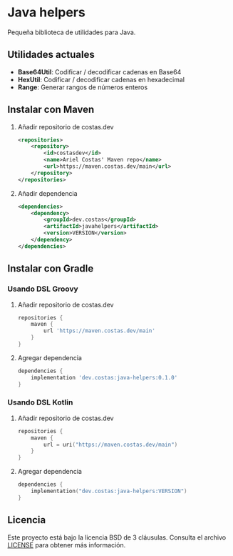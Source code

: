 # Java helpers

Pequeña biblioteca de utilidades para Java.

## Utilidades actuales

- **Base64Util**: Codificar / decodificar cadenas en Base64
- **HexUtil**: Codificar / decodificar cadenas en hexadecimal
- **Range**: Generar rangos de números enteros

## Instalar con Maven

1. Añadir repositorio de costas.dev

    ```xml
    <repositories>
        <repository>
            <id>costasdev</id>
            <name>Ariel Costas' Maven repo</name>
            <url>https://maven.costas.dev/main</url>
        </repository>
    </repositories>
    ```

2. Añadir dependencia

    ```xml
    <dependencies>
        <dependency>
            <groupId>dev.costas</groupId>
            <artifactId>javahelpers</artifactId>
            <version>VERSION</version>
        </dependency>
    </dependencies>
    ```

## Instalar con Gradle

### Usando DSL Groovy

1. Añadir repositorio de costas.dev

    ```groovy
    repositories {
        maven {
            url 'https://maven.costas.dev/main'
        }
    }
    ```

2. Agregar dependencia

    ```groovy
    dependencies {
        implementation 'dev.costas:java-helpers:0.1.0'
    }
    ```

### Usando DSL Kotlin

1. Añadir repositorio de costas.dev

    ```kotlin
    repositories {
        maven {
            url = uri("https://maven.costas.dev/main")
        }
    }
    ```

2. Agregar dependencia

    ```kotlin
    dependencies {
        implementation("dev.costas:java-helpers:VERSION")
    }
    ```

## Licencia

Este proyecto está bajo la licencia BSD de 3 cláusulas. Consulta el archivo [LICENSE](LICENSE) para obtener más
información.